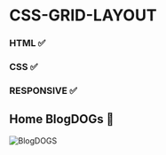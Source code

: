 # CSS-GRID-LAYOUT

### HTML ✅
### CSS ✅
### RESPONSIVE ✅


## Home BlogDOGs 🐶
![BlogDOGS](https://user-images.githubusercontent.com/71820886/179222264-0f10e1b8-d901-4100-b962-0b2ab82cf300.jpeg)

